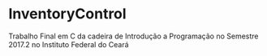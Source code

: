 # InventoryControl
Trabalho Final em C da cadeira de Introdução a Programação no Semestre 2017.2 no Instituto Federal do Ceará
